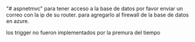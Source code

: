 "# aspnetmvc" 
para tener acceso a la base de datos por favor enviar un correo con la ip de su router. para agregarlo al firewall de la base de datos en azure.

los trigger no fueron implementados por la premura del tiempo
